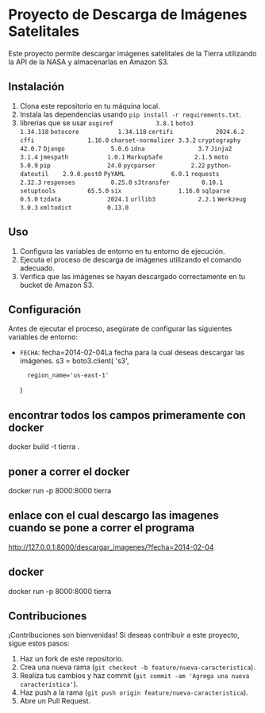 # Proyecto de Descarga de Imágenes Satelitales

Este proyecto permite descargar imágenes satelitales de la Tierra utilizando la API de la NASA y almacenarlas en Amazon S3.

## Instalación

1. Clona este repositorio en tu máquina local.
2. Instala las dependencias usando `pip install -r requirements.txt`.
3. librerias que se usar
`asgiref            3.8.1`
`boto3              1.34.118`
`botocore           1.34.118`
`certifi            2024.6.2`
`cffi               1.16.0`
`charset-normalizer 3.3.2`
`cryptography       42.0.7`
`Django             5.0.6`
`idna               3.7`
`Jinja2             3.1.4`
`jmespath           1.0.1`
`MarkupSafe         2.1.5`
`moto               5.0.9`
`pip                24.0`
`pycparser          2.22`
`python-dateutil    2.9.0.post0`
`PyYAML             6.0.1`
`requests           2.32.3`
`responses          0.25.0`
`s3transfer         0.10.1`
`setuptools         65.5.0`
`six                1.16.0`
`sqlparse           0.5.0`
`tzdata             2024.1`
`urllib3            2.2.1`
`Werkzeug           3.0.3`
`xmltodict          0.13.0`

## Uso

1. Configura las variables de entorno en tu entorno de ejecución.
2. Ejecuta el proceso de descarga de imágenes utilizando el comando adecuado.
3. Verifica que las imágenes se hayan descargado correctamente en tu bucket de Amazon S3.

## Configuración

Antes de ejecutar el proceso, asegúrate de configurar las siguientes variables de entorno:

- `FECHA`: fecha=2014-02-04La fecha para la cual deseas descargar las imágenes.
    s3 = boto3.client(
        's3',
        
        
        region_name='us-east-1'
    )
    

## encontrar todos los campos primeramente con docker
docker build -t tierra .

## poner a correr el docker
docker run -p 8000:8000 tierra

## enlace con el cual descargo las imagenes cuando se pone a correr el programa 
http://127.0.0.1:8000/descargar_imagenes/?fecha=2014-02-04

## docker 
docker run -p 8000:8000 tierra

## Contribuciones

¡Contribuciones son bienvenidas! Si deseas contribuir a este proyecto, sigue estos pasos:

1. Haz un fork de este repositorio.
2. Crea una nueva rama (`git checkout -b feature/nueva-caracteristica`).
3. Realiza tus cambios y haz commit (`git commit -am 'Agrega una nueva característica'`).
4. Haz push a la rama (`git push origin feature/nueva-caracteristica`).
5. Abre un Pull Request.

